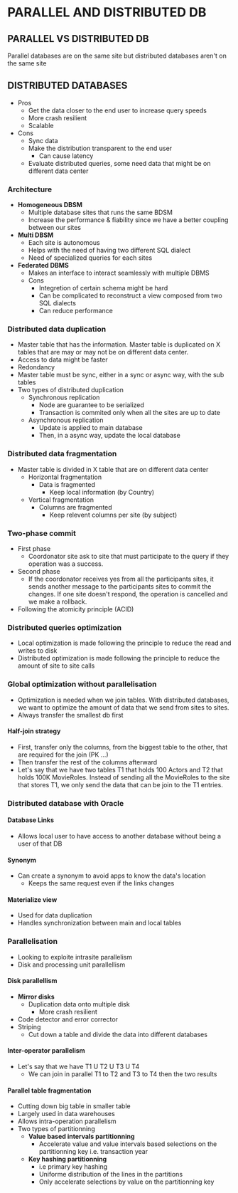 # PARALLEL AND DISTRIBUTED DB

## PARALLEL VS DISTRIBUTED DB
Parallel databases are on the same site but distributed databases aren't on
the same site

## DISTRIBUTED DATABASES
- Pros
  - Get the data closer to the end user to increase query speeds
  - More crash resilient
  - Scalable
- Cons
  - Sync data
  - Make the distribution transparent to the end user
    - Can cause latency
  - Evaluate distributed queries, some need data that might be on different data center

### Architecture
- **Homogeneous DBSM**
  - Multiple database sites that runs the same BDSM
  - Increase the performance & fiability since we have a better coupling between our sites
- **Multi DBSM**
  - Each site is autonomous
  - Helps with the need of having two different SQL dialect
  - Need of specialized queries for each sites
- **Federated DBMS**
  - Makes an interface to interact seamlessly with multiple DBMS 
  - Cons
    - Integretion of certain schema might be hard
    - Can be complicated to reconstruct a view composed from two SQL dialects
    - Can reduce performance

### Distributed data duplication
- Master table that has the information. Master table is duplicated on X tables that are may or may 
  not be on different data center.
- Access to data might be faster
- Redondancy
- Master table must be sync, either in a sync or async way, with the sub tables
- Two types of distributed duplication
  - Synchronous replication
    - Node are guarantee to be serialized
    - Transaction is commited only when all the sites are up to date
  - Asynchronous replication
    - Update is applied to main database
    - Then, in a async way, update the local database

### Distributed data fragmentation
- Master table is divided in X table that are on different data center
  - Horizontal fragmentation
    - Data is fragmented
      - Keep local information (by Country)
  - Vertical fragmentation
    - Columns are fragmented
      - Keep relevent columns per site (by subject)

### Two-phase commit
- First phase
  - Coordonator site ask to site that must participate to the query if they operation was a 
  success.
- Second phase
  - If the coordonator receives yes from all the participants sites, it sends another
  message to the participants sites to commit the changes. If one site doesn't respond,
  the operation is cancelled and we make a rollback.
- Following the atomicity principle (ACID)


### Distributed queries optimization
- Local optimization is made following the principle to reduce the read and writes
  to disk
- Distributed optimization is made following the principle to reduce the amount of 
  site to site calls

### Global optimization without parallelisation
- Optimization is needed when we join tables. With distributed databases, we want to 
  optimize the amount of data that we send from sites to sites.
- Always transfer the smallest db first

#### Half-join strategy 
- First, transfer only the columns, from the biggest table to the other, that are 
  required for the join (PK ...)
- Then transfer the rest of the columns afterward 
- Let's say that we have two tables T1 that holds 100 Actors and T2 that holds 100K 
  MovieRoles. Instead of sending all the MovieRoles to the site that stores T1, we only
  send the data that can be join to the T1 entries.

### Distributed database with Oracle

#### Database Links

- Allows local user to have access to another database without being a user of that DB

#### Synonym
- Can create a synonym to avoid apps to know the data's location
  - Keeps the same request even if the links changes

#### Materialize view
- Used for data duplication
- Handles synchronization between main and local tables

### Parallelisation
- Looking to exploite intrasite parallelism
- Disk and processing unit parallellism

#### Disk parallellism
- **Mirror disks**
  - Duplication data onto multiple disk
    - More crash resilient
- Code detector and error corrector
- Striping
  - Cut down a table and divide the data into different databases

#### Inter-operator parallelism
- Let's say that we have T1 U T2 U T3 U T4
  - We can join in parallel T1 to T2 and T3 to T4 then the two results

#### Parallel table fragmentation 
- Cutting down big table in smaller table
- Largely used in data warehouses
- Allows intra-operation parallelism
- Two types of partitionning
  - **Value based intervals partitionning**
    - Accelerate value and value intervals based selections on the partitionning key
      i.e. transaction year
  - **Key hashing partitionning**
    - i.e primary key hashing
    - Uniforme distribution of the lines in the partitions
    - Only accelerate selections by value on the partitionning key
